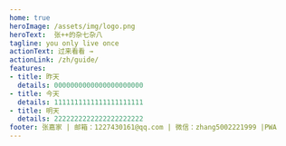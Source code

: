 ```yaml
---
home: true
heroImage: /assets/img/logo.png
heroText:  张++的杂七杂八
tagline: you only live once
actionText: 过来看看 →
actionLink: /zh/guide/
features:
- title: 昨天
  details: 0000000000000000000000
- title: 今天
  details: 1111111111111111111111
- title: 明天
  details: 2222222222222222222222
footer: 张嘉家 | 邮箱：1227430161@qq.com | 微信：zhang5002221999 |PWA 
---
```

